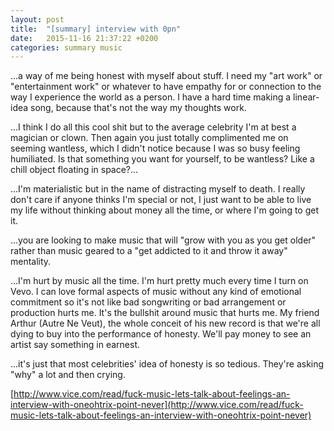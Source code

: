 ```yaml
---
layout: post
title:  "[summary] interview with 0pn"
date:   2015-11-16 21:37:22 +0200
categories: summary music
---
```

...a way of me being honest with myself about stuff. I need my "art work" or "entertainment work" or whatever to have empathy for or connection to the way I experience the world as a person. I have a hard time making a linear-idea song, because that's not the way my thoughts work.

...I think I do all this cool shit but to the average celebrity I'm at best a magician or clown. Then again you just totally complimented me on seeming wantless, which I didn't notice because I was so busy feeling humiliated. Is that something you want for yourself, to be wantless? Like a chill object floating in space?...

...I'm materialistic but in the name of distracting myself to death. I really don't care if anyone thinks I'm special or not, I just want to be able to live my life without thinking about money all the time, or where I'm going to get it.

...you are looking to make music that will "grow with you as you get older" rather than music geared to a "get addicted to it and throw it away" mentality.

...I'm hurt by music all the time. I'm hurt pretty much every time I turn on Vevo. I can love formal aspects of music without any kind of emotional commitment so it's not like bad songwriting or bad arrangement or production hurts me. It's the bullshit around music that hurts me. My friend Arthur (Autre Ne Veut), the whole conceit of his new record is that we're all dying to buy into the performance of honesty. We'll pay money to see an artist say something in earnest.

...it's just that most celebrities' idea of honesty is so tedious. They're asking "why" a lot and then crying.

[http://www.vice.com/read/fuck-music-lets-talk-about-feelings-an-interview-with-oneohtrix-point-never](http://www.vice.com/read/fuck-music-lets-talk-about-feelings-an-interview-with-oneohtrix-point-never)